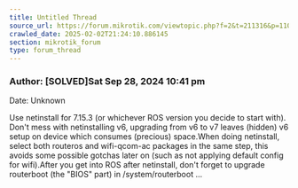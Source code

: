 ```yaml
---
title: Untitled Thread
source_url: https://forum.mikrotik.com/viewtopic.php?f=2&t=211316&p=1100196&amp;sid=1ef4b927f8b28e3b342d451b507d8371#p1100196
crawled_date: 2025-02-02T21:24:10.886145
section: mikrotik_forum
type: forum_thread
---
```


### Author: [SOLVED]Sat Sep 28, 2024 10:41 pm
Date: Unknown

Use netinstall for 7.15.3 (or whichever ROS version you decide to start with). Don't mess with netinstalling v6, upgrading from v6 to v7 leaves (hidden) v6 setup on device which consumes (precious) space.When doing netinstall, select both routeros and wifi-qcom-ac packages in the same step, this avoids some possible gotchas later on (such as not applying default config for wifi).After you get into ROS after netinstall, don't forget to upgrade routerboot (the "BIOS" part) in /system/routerboot ...

